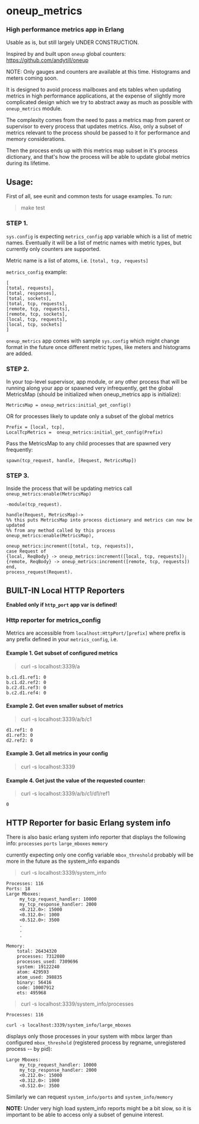 # oneup_metrics

### High performance metrics app in Erlang 

Usable as is, but still largely UNDER CONSTRUCTION.  

Inspired by and built upon `oneup` global counters:
https://github.com/andytill/oneup

NOTE: Only gauges and counters are available at this time.  Histograms and meters coming soon. 

It is designed to avoid process mailboxes and ets tables when updating metrics in high performance applications, 
at the expense of slightly more complicated design which we try to abstract away as much as possible with `oneup_metrics` module.

The complexity comes from the need to pass a metrics map from parent or supervisor to every process that updates metrics.
Also, only a subset of metrics relevant to the process should be passed to it for performance and memory considerations.  

Then the process ends up with this metrics map subset in it's process dictionary, and that's how the process will be able to update global metrics during its lifetime.
 
## Usage:

First of all, see eunit and common tests for usage examples.  To run:

>make test

### STEP 1. 
`sys.config` is expecting `metrics_config` app variable which is a list of metric names. 
Eventually it will be a list of metric names with metric types, but currently only counters are supported. 

Metric name is a list of atoms, i.e. `[total, tcp, requests]`

`metrics_config` example:

```
[
[total, requests],
[total, responses],
[total, sockets],
[total, tcp, requests],
[remote, tcp, requests],
[remote, tcp, sockets],
[local, tcp, requests],
[local, tcp, sockets]
]
```

`oneup_metrics` app comes with sample `sys.config` which might change format in the future once different metric types, like meters and histograms are added.

### STEP 2. 
In your top-level supervisor, app module, or any other process that will be running along your app or spawned very infrequently, get the global MetricsMap (should be initialized when oneup_metrics app is initialize):

```MetricsMap = oneup_metrics:initial_get_config()```

OR for processes likely to update only a subset of the global metrics

```
Prefix = [local, tcp],
LocalTcpMetrics =  oneup_metrics:initial_get_config(Prefix)
```

Pass the MetricsMap to any child processes that are spawned very frequently:

```
spawn(tcp_request, handle, [Request, MetricsMap])
```

### STEP 3. 
Inside the process that will be updating metrics call  `oneup_metrics:enable(MetricsMap)`
```
-module(tcp_request).

handle(Request, MetricsMap)->
%% this puts MetricsMap into process dictionary and metrics can now be updated 
%% from any method called by this process
oneup_metrics:enable(MetricsMap),  

oneup_metrics:increment([total, tcp, requests]),
case Request of 
{local, ReqBody} -> oneup_metrics:increment([local, tcp, requests]);
{remote, ReqBody} -> oneup_metrics:increment([remote, tcp, requests])
end,
process_request(Request).
```



## BUILT-IN Local HTTP Reporters

**Enabled only if `http_port` app var is defined!** 

### Http reporter for metrics_config
  
Metrics are accessible from `localhost:HttpPort/[prefix]` where prefix is any prefix defined in your `metrics_config`, i.e.

#### Example 1. Get subset of configured metrics

>curl -s localhost:3339/a

```
b.c1.d1.ref1: 0
b.c1.d2.ref2: 0
b.c2.d1.ref3: 0
b.c2.d1.ref4: 0
```

#### Example 2. Get even smaller subset of metrics
 
>curl -s localhost:3339/a/b/c1

```
d1.ref1: 0
d1.ref3: 0
d2.ref2: 0
```

#### Example 3. Get all metrics in your config
>curl -s localhost:3339  

#### Example 4. Get just the value of the requested counter:

>curl -s localhost:3339/a/b/c1/d1/ref1

```
0
```

## HTTP Reporter for basic Erlang system info
There is also basic erlang system info reporter that displays the following info:
`processes`
`ports`
`large_mboxes`
`memory` 

currently expecting only one config variable `mbox_threshold` 
probably will be more in the future as the system_info expands
 
>curl -s localhost:3339/system_info

```
Processes: 116
Ports: 18
Large Mboxes:
     my_tcp_request_handler: 10000
     my_tcp_response_handler: 2000
     <0.212.0>: 15000
     <0.312.0>: 1000
     <0.512.0>: 3500
     .
     .
     .

Memory:
    total: 26434320
    processes: 7312080
    processes_used: 7309696
    system: 19122240
    atom: 429593
    atom_used: 398835
    binary: 56416
    code: 10007912
    ets: 495968
```

>curl -s localhost:3339/system_info/processes

```
Processes: 116
```

`curl -s localhost:3339/system_info/large_mboxes`

displays only those processes in your system with mbox larger than configured `mbox_threshold`
(registered process by regname, unregistered process -- by pid):

```
Large Mboxes:
     my_tcp_request_handler: 10000
     my_tcp_response_handler: 2000
     <0.212.0>: 15000
     <0.312.0>: 1000
     <0.512.0>: 3500
```

Similarly we can request `system_info/ports` and `system_info/memory`


**NOTE:** Under very high load system_info reports might be a bit slow, so it is important to be able to access only a subset of genuine interest.


